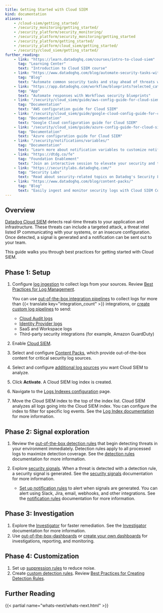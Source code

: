 ```yaml
---
title: Getting Started with Cloud SIEM
kind: documentation
aliases:
    - /cloud-siem/getting_started/
    - /security_monitoring/getting_started/
    - /security_platform/security_monitoring/
    - /security_platform/security_monitoring/getting_started
    - /security_platform/getting_started/
    - /security_platform/cloud_siem/getting_started/
    - /security/cloud_siem/getting_started/
further_reading:
    - link: "https://learn.datadoghq.com/courses/intro-to-cloud-siem"
      tag: "Learning Center"
      text: "Introduction to Cloud SIEM course"
    - link: "https://www.datadoghq.com/blog/automate-security-tasks-with-workflows-and-cloud-siem/"
      tag: "Blog"
      text: "Automate common security tasks and stay ahead of threats with Datadog Workflows and Cloud SIEM"
    - link: "https://app.datadoghq.com/workflow/blueprints?selected_category=SECURITY"
      tag: "App"
      text: "Automate responses with Workflows security blueprints"
    - link: "/security/cloud_siem/guide/aws-config-guide-for-cloud-siem/"
      tag: "Documentation"
      text: "AWS configuration guide for Cloud SIEM"
    - link: "/security/cloud_siem/guide/google-cloud-config-guide-for-cloud-siem/"
      tag: "Documentation"
      text: "Google Cloud configuration guide for Cloud SIEM"
    - link: "/security/cloud_siem/guide/azure-config-guide-for-cloud-siem/"
      tag: "Documentation"
      text: "Azure configuration guide for Cloud SIEM"
    - link: "/security/notifications/variables/"
      tag: "Documentation"
      text: "Learn more about notification variables to customize notifications"
    - link: "https://dtdg.co/fe"
      tag: "Foundation Enablement"
      text: "Join an interactive session to elevate your security and threat detection"
    - link: "https://securitylabs.datadoghq.com/"
      tag: "Security Labs"
      text: "Read about security-related topics on Datadog's Security Labs"
    - link: "https://www.datadoghq.com/blog/content-packs/"
      tag: "Blog"
      text: "Easily ingest and monitor security logs with Cloud SIEM Content Packs"
---
```


## Overview

[Datadog Cloud SIEM][1] detects real-time threats to your application and infrastructure. These threats can include a targeted attack, a threat intel listed IP communicating with your systems, or an insecure configuration. Once detected, a signal is generated and a notification can be sent out to your team.

This guide walks you through best practices for getting started with Cloud SIEM.

## Phase 1: Setup

1. Configure [log ingestion][2] to collect logs from your sources. Review [Best Practices for Log Management][3].

    You can use [out-of-the-box integration pipelines][4] to collect logs for more than {{< translate key="integration_count" >}} integrations, or [create custom log pipelines][5] to send:

    - [Cloud Audit logs][6]
    - [Identity Provider logs][7]
    - SaaS and Workspace logs
    - Third-party security integrations (for example, Amazon GuardDuty)

2. Enable [Cloud SIEM][8].
3. Select and configure [Content Packs][9], which provide out-of-the-box content for critical security log sources.
4. Select and configure [additional log sources][10] you want Cloud SIEM to analyze.
5. Click **Activate**. A Cloud SIEM log index is created.
6. Navigate to the [Logs Indexes configuration][11] page.
7. Move the Cloud SIEM index to the top of the index list. Cloud SIEM analyzes all logs going into the Cloud SIEM index. You can configure the index to filter for specific log events. See the [Log Index documentation][12] for more information.

## Phase 2: Signal exploration

1. Review the [out-of-the-box detection rules][13] that begin detecting threats in your environment immediately. Detection rules apply to all processed logs to maximize detection coverage. See the [detection rules][14] documentation for more information.

2. Explore [security signals][15]. When a threat is detected with a detection rule, a security signal is generated. See the [security signals][16] documentation for more information.

    - [Set up notification rules][17] to alert when signals are generated. You can alert using Slack, Jira, email, webhooks, and other integrations. See the [notification rules][18] documentation for more information.

## Phase 3: Investigation

1. Explore the [Investigator][19] for faster remediation. See the [Investigator][20] documentation for more information.
2. Use [out-of-the-box-dashboards][21] or [create your own dashboards][22] for investigations, reporting, and monitoring.

## Phase 4: Customization

1. Set up [suppression rules][23] to reduce noise. 
2. Create [custom detection rules][24]. Review [Best Practices for Creating Detection Rules][25].

## Further Reading

{{< partial name="whats-next/whats-next.html" >}}

[1]: /security/cloud_siem/
[2]: https://app.datadoghq.com/security/configuration/siem/log-sources
[3]: /logs/guide/best-practices-for-log-management/
[4]: /integrations/
[5]: /logs/log_configuration/pipelines/
[6]: https://www.datadoghq.com/blog/monitoring-cloudtrail-logs/
[7]: https://www.datadoghq.com/blog/how-to-monitor-authentication-logs/
[8]: https://app.datadoghq.com/security/landing
[9]: https://app.datadoghq.com/security/content-packs
[10]: https://app.datadoghq.com/security/onboarding?contentPacks=&logSources=&step=1
[11]: https://app.datadoghq.com/logs/pipelines/indexes
[12]: /logs/log_configuration/indexes/
[13]: /security/default_rules/#cat-cloud-siem-log-detection
[14]: /security/detection_rules/
[15]: https://app.datadoghq.com/security?query=%40workflow.rule.type%3A%28%22Log%20Detection%22%20OR%20%22Signal%20Correlation%22%29&column=time&order=desc&product=siem&view=signal&viz=stream&start=1676321431953&end=1676407831953&paused=false
[16]: /security/explorer
[17]: https://app.datadoghq.com/security/configuration/notification-rules
[18]: /security/notifications/rules/
[19]: https://app.datadoghq.com/security/investigator/
[20]: /security/cloud_siem/investigator
[21]: https://app.datadoghq.com/dashboard/lists/preset/100
[22]: /dashboards/#overview
[23]: /security/cloud_siem/log_detection_rules/?tab=threshold#advanced-options
[24]: /security/cloud_siem/log_detection_rules/
[25]: https://www.datadoghq.com/blog/writing-datadog-security-detection-rules/
